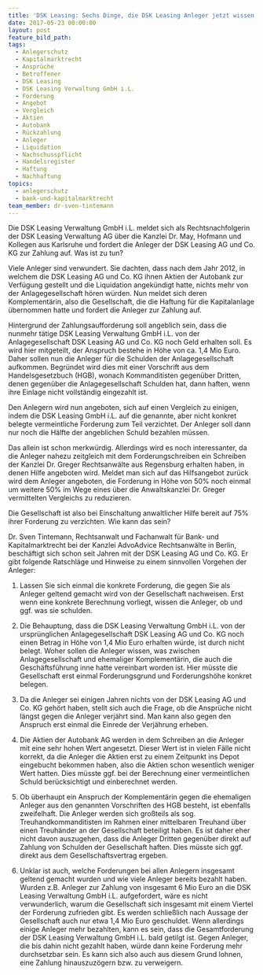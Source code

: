 ```yaml
---
title: 'DSK Leasing: Sechs Dinge, die DSK Leasing Anleger jetzt wissen sollten'
date: 2017-05-23 00:00:00
layout: post
feature_bild_path:
tags:
  - Anlegerschutz
  - Kapitalmarktrecht
  - Ansprüche
  - Betroffener
  - DSK Leasing
  - DSK Leasing Verwaltung GmbH i.L.
  - Forderung
  - Angebot
  - Vergleich
  - Aktien
  - Autobank
  - Rückzahlung
  - Anleger
  - Liquidation
  - Nachschusspflicht
  - Handelsregister
  - Haftung
  - Nachhaftung
topics:
  - anlegerschutz
  - bank-und-kapitalmarktrecht
team_member: dr-sven-tintemann
---
```



Die DSK Leasing Verwaltung GmbH i.L. meldet sich als Rechtsnachfolgerin der DSK Leasing Verwaltung AG &uuml;ber die Kanzlei Dr. May, Hofmann und Kollegen aus Karlsruhe und fordert die Anleger der DSK Leasing AG und Co. KG zur Zahlung auf. Was ist zu tun?

Viele Anleger sind verwundert. Sie dachten, dass nach dem Jahr 2012, in welchem die DSK Leasing AG und Co. KG ihnen Aktien der Autobank zur Verf&uuml;gung gestellt und die Liquidation angek&uuml;ndigt hatte, nichts mehr von der Anlagegesellschaft h&ouml;ren w&uuml;rden. Nun meldet sich deren Komplement&auml;rin, also die Gesellschaft, die die Haftung f&uuml;r die Kapitalanlage &uuml;bernommen hatte und fordert die Anleger zur Zahlung auf.

Hintergrund der Zahlungsaufforderung soll angeblich sein, dass die nunmehr t&auml;tige DSK Leasing Verwaltung GmbH i.L. von der Anlagegesellschaft DSK Leasing AG und Co. KG noch Geld erhalten soll. Es wird hier mitgeteilt, der Anspruch bestehe in H&ouml;he von ca. 1,4 Mio Euro. Daher sollen nun die Anleger f&uuml;r die Schulden der Anlagegesellschaft aufkommen. Begr&uuml;ndet wird dies mit einer Vorschrift aus dem Handelsgesetzbuch (HGB), wonach Kommanditisten gegen&uuml;ber Dritten, denen gegen&uuml;ber die Anlagegesellschaft Schulden hat, dann haften, wenn ihre Einlage nicht vollst&auml;ndig eingezahlt ist.

Den Anlegern wird nun angeboten, sich auf einen Vergleich zu einigen, indem die DSK Leasing GmbH i.L. auf die genannte, aber nicht konkret belegte vermeintliche Forderung zum Teil verzichtet. Der Anleger soll dann nur noch die H&auml;lfte der angeblichen Schuld bezahlen m&uuml;ssen.

Das allein ist schon merkw&uuml;rdig. Allerdings wird es noch interessanter, da die Anleger nahezu zeitgleich mit dem Forderungschreiben ein Schreiben der Kanzlei Dr. Greger Rechtsanw&auml;lte aus Regensburg erhalten haben, in denen Hilfe angeboten wird. Meldet man sich auf das Hilfsangebot zur&uuml;ck wird dem Anleger angeboten, die Forderung in H&ouml;he von 50% noch einmal um weitere 50% im Wege eines &uuml;ber die Anwaltskanzlei Dr. Greger vermittelten Vergleichs zu reduzieren.

Die Gesellschaft ist also bei Einschaltung anwaltlicher Hilfe bereit auf 75% ihrer Forderung zu verzichten. Wie kann das sein?

Dr. Sven Tintemann, Rechtsanwalt und Fachanwalt f&uuml;r Bank- und Kapitalmarktrecht bei der Kanzlei AdvoAdvice Rechtsanw&auml;lte in Berlin, besch&auml;ftigt sich schon seit Jahren mit der DSK Leasing AG und Co. KG. Er gibt folgende Ratschl&auml;ge und Hinweise zu einem sinnvollen Vorgehen der Anleger:

1) Lassen Sie sich einmal die konkrete Forderung, die gegen Sie als Anleger geltend gemacht wird von der Gesellschaft nachweisen. Erst wenn eine konkrete Berechnung vorliegt, wissen die Anleger, ob und ggf. was sie schulden.

2) Die Behauptung, dass die DSK Leasing Verwaltung GmbH i.L. von der urspr&uuml;nglichen Anlagegesellschaft DSK Leasing AG und Co. KG noch einen Betrag in H&ouml;he von 1,4 Mio Euro erhalten w&uuml;rde, ist durch nicht belegt. Woher sollen die Anleger wissen, was zwischen Anlagegesellschaft und ehemaliger Komplement&auml;rin, die auch die Gesch&auml;ftsf&uuml;hrung inne hatte vereinbart worden ist. Hier m&uuml;sste die Gesellschaft erst einmal Forderungsgrund und Forderungsh&ouml;he konkret belegen.

3) Da die Anleger sei einigen Jahren nichts von der DSK Leasing AG und Co. KG geh&ouml;rt haben, stellt sich auch die Frage, ob die Anspr&uuml;che nicht l&auml;ngst gegen die Anleger verj&auml;hrt sind. Man kann also gegen den Anspruch erst einmal die Einrede der Verj&auml;hrung erheben.

4) Die Aktien der Autobank AG werden in dem Schreiben an die Anleger mit eine sehr hohen Wert angesetzt. Dieser Wert ist in vielen F&auml;lle nicht korrekt, da die Anleger die Aktien erst zu einem Zeitpunkt ins Depot eingebucht bekommen haben, also die Aktien schon wesentlich weniger Wert hatten. Dies m&uuml;sste ggf. bei der Berechnung einer vermeintlichen Schuld ber&uuml;cksichtigt und einberechnet werden.

5) Ob &uuml;berhaupt ein Anspruch der Komplement&auml;rin gegen die ehemaligen Anleger aus den genannten Vorschriften des HGB besteht, ist ebenfalls zweifelhaft. Die Anleger werden sich gro&szlig;teils als sog. Treuhandkommanditisten im Rahmen einer mittelbaren Treuhand &uuml;ber einen Treuh&auml;nder an der Gesellschaft beteiligt haben. Es ist daher eher nicht davon auszugehen, dass die Anleger Dritten gegen&uuml;ber direkt auf Zahlung von Schulden der Gesellschaft haften. Dies m&uuml;sste sich ggf. direkt aus dem Gesellschaftsvertrag ergeben.

6) Unklar ist auch, welche Forderungen bei allen Anlegern insgesamt geltend gemacht wurden und wie viele Anleger bereits bezahlt haben. Wurden z.B. Anleger zur Zahlung von insgesamt 6 Mio Euro an die DSK Leasing Verwaltung GmbH i.L. aufgefordert, w&auml;re es nicht verwunderlich, warum die Gesellschaft sich insgesamt mit einem Viertel der Forderung zufrieden gibt. Es werden schlie&szlig;lich nach Aussage der Gesellschaft auch nur etwa 1,4 Mio Euro geschuldet. Wenn allerdings einige Anleger mehr bezahlten, kann es sein, dass die Gesamtforderung der DSK Leasing Verwaltung GmbH i.L. bald getilgt ist. Gegen Anleger, die bis dahin nicht gezahlt haben, w&uuml;rde dann keine Forderung mehr durchsetzbar sein. Es kann sich also auch aus diesem Grund lohnen, eine Zahlung hinauszuz&ouml;gern bzw. zu verweigern.